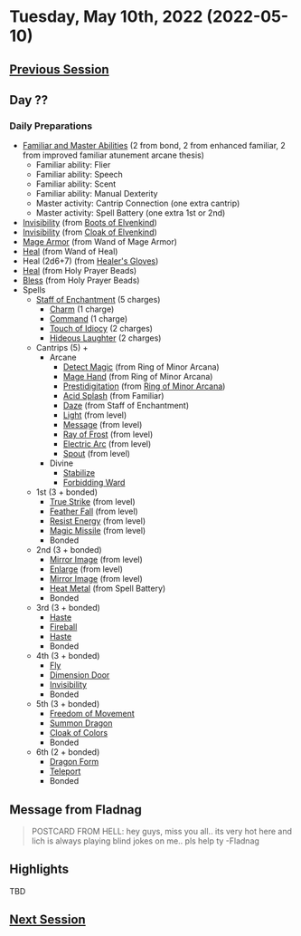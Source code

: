 # Tuesday, May 10th, 2022 (2022-05-10)

## [Previous Session](./2022-05-04.md)

## Day ??

### Daily Preparations

- [Familiar and Master Abilities](https://2e.aonprd.com/Familiars.aspx) (2 from bond, 2 from enhanced familiar, 2 from improved familiar atunement arcane thesis)
  - Familiar ability: Flier
  - Familiar ability: Speech
  - Familiar ability: Scent
  - Familiar ability: Manual Dexterity
  - Master activity: Cantrip Connection (one extra cantrip)
  - Master activity: Spell Battery (one extra 1st or 2nd)
- [Invisibility](https://pf2.d20pfsrd.com/spell/invisibility/) (from [Boots of Elvenkind](https://2e.aonprd.com/Equipment.aspx?ID=413))
- [Invisibility](https://pf2.d20pfsrd.com/spell/invisibility/) (from [Cloak of Elvenkind](https://2e.aonprd.com/Equipment.aspx?ID=424))
- [Mage Armor](https://pf2.d20pfsrd.com/spell/mage-armor) (from Wand of Mage Armor)
- [Heal](https://pf2.d20pfsrd.com/spell/heal/) (from Wand of Heal)
- Heal (2d6+7) (from [Healer's Gloves](https://2e.aonprd.com/Equipment.aspx?ID=444))
- [Heal](https://2e.aonprd.com/Equipment.aspx?ID=256) (from Holy Prayer Beads)
- [Bless](https://2e.aonprd.com/Spells.aspx?ID=25) (from Holy Prayer Beads)
- Spells
  - [Staff of Enchantment](https://pf2.easytool.es/index.php?id=2788) (5 charges)
    - [Charm](https://pf2.d20pfsrd.com/spell/charm/) (1 charge)
    - [Command](https://pf2.d20pfsrd.com/spell/command/) (1 charge)
    - [Touch of Idiocy](https://pf2.d20pfsrd.com/spell/touch-of-idiocy/) (2 charges)
    - [Hideous Laughter](https://pf2.d20pfsrd.com/spell/hideous-laughter/) (2 charges)
  - Cantrips (5) + 
    - Arcane
      - [Detect Magic](https://pf2.d20pfsrd.com/spell/detect-magic/) (from Ring of Minor Arcana)
      - [Mage Hand](https://pf2.d20pfsrd.com/spell/mage-hand/) (from Ring of Minor Arcana)
      - [Prestidigitation](https://pf2.d20pfsrd.com/spell/prestidigitation/) (from [Ring of Minor Arcana](https://2e.aonprd.com/Equipment.aspx?ID=478))
      - [Acid Splash](https://pf2.d20pfsrd.com/spell/acid-splash/) (from Familiar)
      - [Daze](https://pf2.d20pfsrd.com/spell/daze/) (from Staff of Enchantment)
      - [Light](https://pf2.d20pfsrd.com/spell/light/) (from level)
      - [Message](https://pf2.d20pfsrd.com/spell/message/) (from level)
      - [Ray of Frost](https://pf2.d20pfsrd.com/spell/ray-of-frost/) (from level)
      - [Electric Arc](https://pf2.d20pfsrd.com/spell/electric-arc/) (from level)
      - [Spout](https://2e.aonprd.com/Spells.aspx?ID=1002) (from level)
    - Divine
      - [Stabilize](https://2e.aonprd.com/Spells.aspx?ID=307)
      - [Forbidding Ward](https://2e.aonprd.com/Spells.aspx?ID=126)
  - 1st (3 + bonded)
    - [True Strike](https://2e.aonprd.com/Spells.aspx?ID=345) (from level)
    - [Feather Fall](https://pf2.d20pfsrd.com/spell/feather-fall/) (from level)
    - [Resist Energy](https://pf2.d20pfsrd.com/spell/resist-energy/) (from level)
    - [Magic Missile](https://pf2.d20pfsrd.com/spell/magic-missile/) (from level)
    - Bonded
  - 2nd (3 + bonded)
    - [Mirror Image](https://pf2.d20pfsrd.com/spell/mirror-image/) (from level)
    - [Enlarge](https://pf2.d20pfsrd.com/spell/enlarge/) (from level)
    - [Mirror Image](https://pf2.d20pfsrd.com/spell/mirror-image/) (from level)
    - [Heat Metal](https://pf2.d20pfsrd.com/spell/heat-metal/) (from Spell Battery)
    - Bonded
  - 3rd (3 + bonded)
    - [Haste](https://pf2.d20pfsrd.com/spell/haste)
    - [Fireball](https://pf2.d20pfsrd.com/spell/fireball/) 
    - [Haste](https://pf2.d20pfsrd.com/spell/haste)
    - Bonded
  - 4th (3 + bonded)
    - [Fly](https://pf2.d20pfsrd.com/spell/fly/)
    - [Dimension Door](https://pf2.d20pfsrd.com/spell/dimension-door/)
    - [Invisibility](https://2e.aonprd.com/Spells.aspx?ID=164)
    - Bonded
  - 5th (3 + bonded)
    - [Freedom of Movement](https://pf2.d20pfsrd.com/spell/freedom-of-movement/)
    - [Summon Dragon](https://2e.aonprd.com/Spells.aspx?ID=319)
    - [Cloak of Colors](https://2e.aonprd.com/Spells.aspx?ID=41)
    - Bonded
  - 6th (2 + bonded)
    - [Dragon Form](~https://2e.aonprd.com/Spells.aspx?ID=88~)
    - [Teleport](https://pf2.d20pfsrd.com/spell/teleport/)
    - Bonded

## Message from Fladnag

>POSTCARD FROM HELL: hey guys, miss you all.. its very hot here and lich is always playing blind jokes on me.. pls help ty -Fladnag

## Highlights

TBD

## [Next Session](./2022-XX-XX.md)

